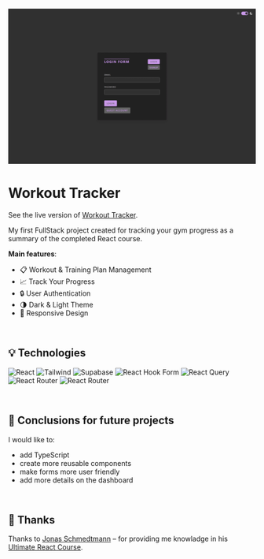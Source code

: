 ![Preview](./public/preview.gif)

# Workout Tracker

See the live version of [Workout Tracker](https://workout-tracker-dudziak.netlify.app/).

My first FullStack project created for tracking your gym progress as a summary of the completed React course.

**Main features**:

- 📋 Workout & Training Plan Management
- 📈 Track Your Progress
- 🔒 User Authentication
- 🌗 Dark & Light Theme
- 📱 Responsive Design

&nbsp;

## 💡 Technologies

![React](https://img.shields.io/badge/-ReactJs-61DAFB?logo=react&logoColor=white&style=for-the-badge)
![Tailwind](https://img.shields.io/badge/Tailwind_CSS-grey?style=for-the-badge&logo=tailwind-css&logoColor=38B2AC)
![Supabase](https://shields.io/badge/supabase-black?logo=supabase&style=for-the-badge)
![React Hook Form](https://img.shields.io/badge/react--hook--form-EC5990?style=for-the-badge&logo=reacthookform&logoColor=white)
![React Query](https://img.shields.io/badge/React_Query-FF4154?style=for-the-badge&logo=react-query&logoColor=white)
![React Router](https://img.shields.io/badge/-React%20Router-CA4245?logo=react-router&style=for-the-badge)
![React Router](https://img.shields.io/badge/Vite-646CFF?style=for-the-badge&logo=Vite&logoColor=white)

&nbsp;

## 💭 Conclusions for future projects

I would like to:

- add TypeScript
- create more reusable components
- make forms more user friendly
- add more details on the dashboard

&nbsp;

## 👏 Thanks

Thanks to [Jonas Schmedtmann](https://www.udemy.com/user/jonasschmedtmann/) – for providing me knowladge in his [Ultimate React Course](https://www.udemy.com/course/the-ultimate-react-course/).
